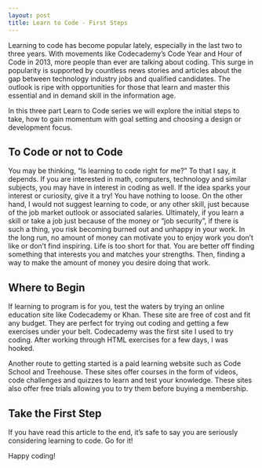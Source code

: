 ```yaml
---
layout: post
title: Learn to Code - First Steps
---
```


Learning to code has become popular lately, especially in the last two to three years. With movements like Codecademy’s Code Year and Hour of Code in 2013, more people than ever are talking about coding. This surge in popularity is supported by countless news stories and articles about the gap between technology industry jobs and qualified candidates. The outlook is ripe with opportunities for those that learn and master this essential and in demand skill in the information age.

In this three part Learn to Code series we will explore the initial steps to take, how to gain momentum with goal setting and choosing a design or development focus.

## To Code or not to Code

You may be thinking, “Is learning to code right for me?” To that I say, it depends. If you are interested in math, computers, technology and similar subjects, you may have in interest in coding as well. If the idea sparks your interest or curiosity, give it a try! You have nothing to loose. On the other hand, I would not suggest learning to code, or any other skill, just because of the job market outlook or associated salaries. Ultimately, if you learn a skill or take a job just because of the money or “job security”, if there is such a thing, you risk becoming burned out and unhappy in your work. In the long run, no amount of money can motivate you to enjoy work you don’t like or don’t find inspiring. Life is too short for that. You are better off finding something that interests you and matches your strengths. Then, finding a way to make the amount of money you desire doing that work.

## Where to Begin

If learning to program is for you, test the waters by trying an online education site like Codecademy or Khan. These site are free of cost and fit any budget. They are perfect for trying out coding and getting a few exercises under your belt. Codecademy was the first site I used to try coding. After working through HTML exercises for a few days, I was hooked.

Another route to getting started is a paid learning website such as Code School and Treehouse. These sites offer courses in the form of videos, code challenges and quizzes to learn and test your knowledge. These sites also offer free trials allowing you to try them before buying a membership.

## Take the First Step

If you have read this article to the end, it’s safe to say you are seriously considering learning to code. Go for it! 

Happy coding!